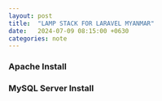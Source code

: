 ```yaml
---
layout: post
title:  "LAMP STACK FOR LARAVEL MYANMAR"
date:   2024-07-09 08:15:00 +0630
categories: note
---
```


### Apache Install


### MySQL Server Install


### 